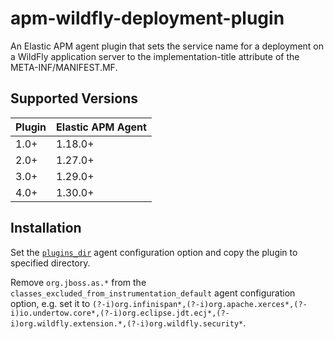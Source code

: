 # apm-wildfly-deployment-plugin

An Elastic APM agent plugin that sets the service name for a deployment on a WildFly application server to the implementation-title attribute of the META-INF/MANIFEST.MF.

## Supported Versions

| Plugin | Elastic APM Agent |
| :--- | :--- |
| 1.0+ | 1.18.0+ |
| 2.0+ | 1.27.0+ |
| 3.0+ | 1.29.0+ |
| 4.0+ | 1.30.0+ |

## Installation

Set the [`plugins_dir`](https://www.elastic.co/guide/en/apm/agent/java/current/config-core.html#config-plugins-dir) agent configuration option and copy the plugin to specified directory.

Remove `org.jboss.as.*` from the `classes_excluded_from_instrumentation_default` agent configuration option, e.g. set it to `(?-i)org.infinispan*,(?-i)org.apache.xerces*,(?-i)io.undertow.core*,(?-i)org.eclipse.jdt.ecj*,(?-i)org.wildfly.extension.*,(?-i)org.wildfly.security*`.
